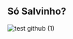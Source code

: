 ## Só Salvinho?
![test github (1)](https://github.com/user-attachments/assets/92e7aad9-24e6-41f2-8c25-39fefdd8b0d2)
